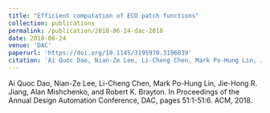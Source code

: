 ```yaml
---
title: "Efficient computation of ECO patch functions"
collection: publications
permalink: /publication/2018-06-24-dac-2018
date: 2018-06-24
venue: 'DAC'
paperurl: 'https://doi.org/10.1145/3195970.3196039'
citation: 'Ai Quoc Dao, Nian-Ze Lee, Li-Cheng Chen, Mark Po-Hung Lin, Jie-Hong R. Jiang, Alan Mishchenko, and Robert K. Brayton. In Proceedings of the Annual Design Automation Conference, DAC, pages 51:1-51:6. ACM, 2018.'
---
```

Ai Quoc Dao, Nian-Ze Lee, Li-Cheng Chen, Mark Po-Hung Lin, Jie-Hong R. Jiang, Alan Mishchenko, and Robert K. Brayton. In Proceedings of the Annual Design Automation Conference, DAC, pages 51:1-51:6. ACM, 2018.